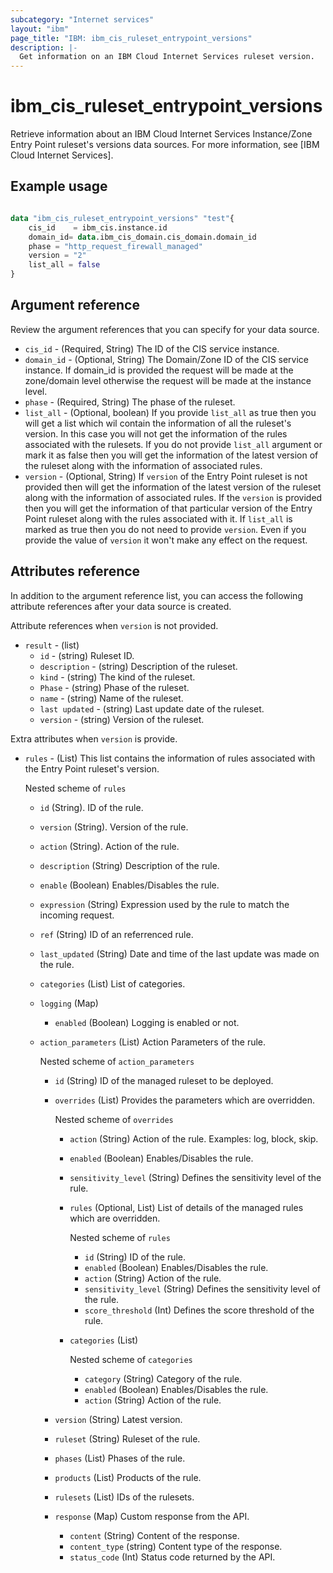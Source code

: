 ```yaml
---
subcategory: "Internet services"
layout: "ibm"
page_title: "IBM: ibm_cis_ruleset_entrypoint_versions"
description: |-
  Get information on an IBM Cloud Internet Services ruleset version.
---
```


# ibm_cis_ruleset_entrypoint_versions

Retrieve information about an IBM Cloud Internet Services Instance/Zone Entry Point ruleset's versions data sources. For more information, see [IBM Cloud Internet Services].

## Example usage

```terraform

data "ibm_cis_ruleset_entrypoint_versions" "test"{
    cis_id    = ibm_cis.instance.id
    domain_id= data.ibm_cis_domain.cis_domain.domain_id
    phase = "http_request_firewall_managed"
    version = "2"
    list_all = false
}  
```

## Argument reference
Review the argument references that you can specify for your data source.

- `cis_id` - (Required, String) The ID of the CIS service instance.
- `domain_id` - (Optional, String) The Domain/Zone ID of the CIS service instance. If domain_id is provided the request will be made at the zone/domain level otherwise the request will be made at the instance level.  
- `phase` - (Required, String) The phase of the ruleset.
- `list_all` - (Optional, boolean) If you provide `list_all` as true then you will get a list which wil contain the  information of all the ruleset's version. In this case you will not get the information of the rules associated with the rulesets. If you do not provide `list_all` argument or mark it as false then you will get the information of the latest version of the ruleset along with the information of associated rules. 
- `version` - (Optional, String) If `version` of the Entry Point ruleset is not provided then will get the information of the latest version of the ruleset along with the information of associated rules. If the `version` is provided then you will get the information of that particular version of the Entry Point ruleset along with the rules associated with it. If `list_all` is marked as true then you do not need to provide `version`. Even if you provide the value of `version` it won't make any effect on the request. 


## Attributes reference
In addition to the argument reference list, you can access the following attribute references after your data source is created.

Attribute references when `version` is not provided.

- `result` - (list)
    - `id` - (string) Ruleset ID.
    - `description` - (string) Description of the ruleset.
    - `kind` - (string) The kind of the ruleset.
    - `Phase` - (string) Phase of the ruleset.
    - `name` - (string) Name of the ruleset.
    - `last updated` - (string) Last update date of the ruleset.
    - `version` - (string) Version of the ruleset.

Extra attributes when `version` is provide.

- `rules` - (List) This list contains the information of rules associated with the Entry Point ruleset's version.
  
  Nested scheme of `rules`
    - `id` (String). ID of the rule.
    - `version` (String). Version of the rule.
    - `action` (String). Action of the rule.
    - `description` (String) Description of the rule.
    - `enable` (Boolean) Enables/Disables the rule.
    - `expression` (String) Expression used by the rule to match the incoming request.
    - `ref` (String) ID of an referrenced rule.
    - `last_updated` (String) Date and time of the last update was made on the rule.
    - `categories` (List) List of categories.
    - `logging` (Map) 
      - `enabled` (Boolean) Logging is enabled or not.
    - `action_parameters` (List) Action Parameters of the rule.
    
      Nested scheme of `action_parameters`
      - `id` (String) ID of the managed ruleset to be deployed.
      - `overrides` (List) Provides the parameters which are overridden.

        Nested scheme of `overrides`
        - `action` (String) Action of the rule. Examples: log, block, skip.
        - `enabled` (Boolean) Enables/Disables the rule.
        - `sensitivity_level` (String) Defines the sensitivity level of the rule.
        - `rules` (Optional, List) List of details of the managed rules which are overridden.

          Nested scheme of `rules`
          - `id` (String) ID of the rule.
          - `enabled` (Boolean) Enables/Disables the rule.
          - `action` (String) Action of the rule.
          - `sensitivity_level` (String) Defines the sensitivity level of the rule.
          - `score_threshold` (Int) Defines the score threshold of the rule.
        - `categories` (List)
          
          Nested scheme of `categories`
          - `category` (String) Category of the rule.
          - `enabled` (Boolean) Enables/Disables the rule.
          - `action` (String) Action of the rule.
      - `version` (String) Latest version.
      - `ruleset` (String) Ruleset of the rule.
      - `phases` (List) Phases of the rule.
      - `products` (List) Products of the rule.
      - `rulesets` (List) IDs of the rulesets.
      - `response` (Map) Custom response from the API.
        - `content` (String) Content of the response.
        - `content_type` (string) Content type of the response.
        - `status_code` (Int) Status code returned by the API.
